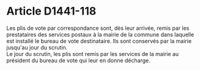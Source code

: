 # Article D1441-118

  
Les plis de vote par correspondance sont, dès leur arrivée, remis par les prestataires des services postaux à la mairie de la commune dans laquelle est installé le bureau de vote destinataire. Ils sont conservés par la mairie jusqu'au jour du scrutin.   
Le jour du scrutin, les plis sont remis par les services de la mairie au président du bureau de vote qui leur en donne décharge.